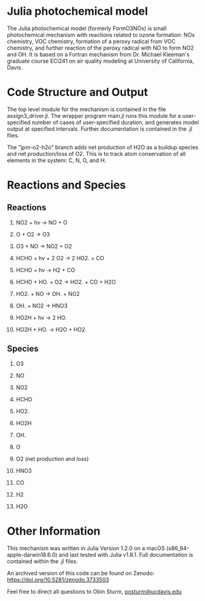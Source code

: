 # Julia photochemical model
The Julia photochemical model (formerly FormO3NOx) is small photochemical mechanism with reactions related to ozone formation: NOx chemistry, VOC chemistry, formation of a peroxy radical from VOC chemistry, and further reaction of the peroxy radical with NO to form NO2 and OH. It is based on a Fortran mechanism from Dr. Michael Kleeman's graduate course ECI241 on air quality modeling at University of California, Davis.

# Code Structure and Output
The top level module for the mechanism is contained in the file assign3_driver.jl.  The wrapper program main.jl runs this module for a user-specified number of cases of user-specified duration, and generates model output at specified intervals. Further documentation is contained in the .jl files.

The "jpm-o2-h2o" branch adds net production of H2O as a buildup species and net production/loss of O2. This is to track atom conservation of all elements in the system: C, N, O, and H.

# Reactions and Species

## Reactions
1)  NO2 + hv -> NO + O

2)  O + O2 -> O3

3)  O3 + NO -> NO2 + O2

4)  HCHO + hv + 2 O2 -> 2 HO2. + CO

5)  HCHO + hv -> H2 + CO

6)  HCHO + HO. + O2 -> HO2. + CO + H2O

7)  HO2. + NO -> OH. + NO2

8)  OH. + NO2 -> HNO3

9)  HO2H + hv -> 2 HO.

10) HO2H + HO. -> H2O + HO2.

## Species
1) O3

2) NO

3) NO2

4) HCHO

5) HO2.

6) HO2H

7) OH.

8) O

9) O2 (net production and loss)

10) HNO3

11) CO

12) H2

13) H2O

# Other Information
This mechanism was written in Julia Version 1.2.0 on a macOS (x86_64-apple-darwin18.6.0) and last tested with Julia v1.8.1. Full documentation is contained within the .jl files.

An archived version of this code can be found on Zenodo:
https://doi.org/10.5281/zenodo.3733503

Feel free to direct all questions to Obin Sturm, posturm@ucdavis.edu
